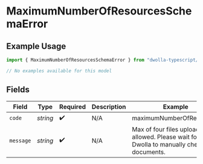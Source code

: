 # MaximumNumberOfResourcesSchemaError

## Example Usage

```typescript
import { MaximumNumberOfResourcesSchemaError } from "dwolla-typescript/models/errors";

// No examples available for this model
```

## Fields

| Field                                                                                     | Type                                                                                      | Required                                                                                  | Description                                                                               | Example                                                                                   |
| ----------------------------------------------------------------------------------------- | ----------------------------------------------------------------------------------------- | ----------------------------------------------------------------------------------------- | ----------------------------------------------------------------------------------------- | ----------------------------------------------------------------------------------------- |
| `code`                                                                                    | *string*                                                                                  | :heavy_check_mark:                                                                        | N/A                                                                                       | maximumNumberOfResources                                                                  |
| `message`                                                                                 | *string*                                                                                  | :heavy_check_mark:                                                                        | N/A                                                                                       | Max of four files upload allowed. Please wait for Dwolla to manually check the documents. |